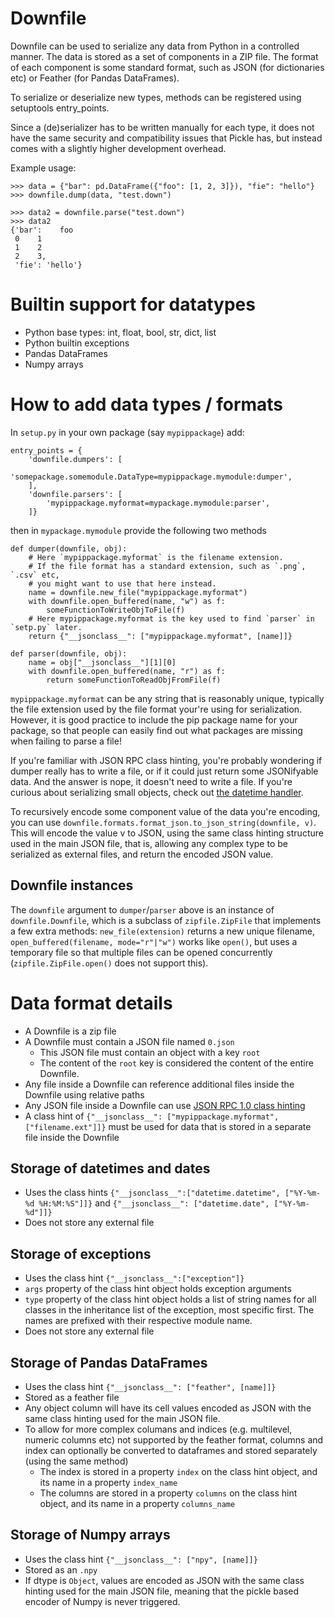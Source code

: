# Downfile

Downfile can be used to serialize any data from Python in a controlled manner. The data is stored as a set of components in a ZIP file.
The format of each component is some standard format, such as JSON (for dictionaries etc) or Feather (for Pandas DataFrames).

To serialize or deserialize new types, methods can be registered using setuptools entry_points.

Since a (de)serializer has to be written manually for each type, it does not have the same security and compatibility issues that Pickle has, but instead comes with a slightly higher development overhead.

Example usage:

```
>>> data = {"bar": pd.DataFrame({"foo": [1, 2, 3]}), "fie": "hello"}
>>> downfile.dump(data, "test.down")

>>> data2 = downfile.parse("test.down")
>>> data2
{'bar':    foo
 0    1
 1    2
 2    3,
 'fie': 'hello'}
 ```
# Builtin support for datatypes

* Python base types: int, float, bool, str, dict, list
* Python builtin exceptions
* Pandas DataFrames
* Numpy arrays

# How to add data types / formats

In `setup.py` in your own package (say `mypippackage`) add:

```
entry_points = {
    'downfile.dumpers': [
        'somepackage.somemodule.DataType=mypippackage.mymodule:dumper',
    ],
    'downfile.parsers': [
        'mypippackage.myformat=mypackage.mymodule:parser',
    ]}
```

then in `mypackage.mymodule` provide the following two methods

```
def dumper(downfile, obj):
    # Here `mypippackage.myformat` is the filename extension.
    # If the file format has a standard extension, such as `.png`, `.csv` etc,
    # you might want to use that here instead.
    name = downfile.new_file("mypippackage.myformat")
    with downfile.open_buffered(name, "w") as f:
        someFunctionToWriteObjToFile(f)
    # Here mypippackage.myformat is the key used to find `parser` in `setp.py` later.
    return {"__jsonclass__": ["mypippackage.myformat", [name]]}

def parser(downfile, obj):    
    name = obj["__jsonclass__"][1][0]
    with downfile.open_buffered(name, "r") as f:
        return someFunctionToReadObjFromFile(f)
```

`mypippackage.myformat` can be any string that is reasonably unique, typically the file extension used by the file format your're using for serialization. However, it is good practice to include the pip package name for your package, so that people can easily find out what packages are missing when failing to parse a file!

If you're familiar with JSON RPC class hinting, you're probably wondering if dumper really has to write a file, or if it could just return some JSONifyable data. And the answer is nope, it doesn't need to write a file. If you're curious about serializing small objects, check out [the datetime handler](downfile/formats/format_datetime.py).

To recursively encode some component value of the data you're encoding, you can use `downfile.formats.format_json.to_json_string(downfile, v)`. This will encode the value v to JSON, using the same class hinting structure used in the main JSON file, that is, allowing any complex type to be serialized as external files, and return the encoded JSON value.

## Downfile instances
The `downfile` argument to `dumper`/`parser` above is an instance of `downfile.Downfile`, which is a subclass of `zipfile.ZipFile` that implements a few extra methods: `new_file(extension)` returns a new unique filename, `open_buffered(filename, mode="r"|"w")` works like `open()`, but uses a temporary file so that multiple files can be opened concurrently (`zipfile.ZipFile.open()` does not support this).

# Data format details

* A Downfile is a zip file
* A Downfile must contain a JSON file named `0.json`
  * This JSON file must contain an object with a key `root`
  * The content of the `root` key is considered the content of the entire Downfile.
* Any file inside a Downfile can reference additional files inside the Downfile using relative paths
* Any JSON file inside a Downfile can use [JSON RPC 1.0 class hinting](https://www.jsonrpc.org/specification_v1#a3.JSONClasshinting)
* A class hint of `{"__jsonclass__": ["mypippackage.myformat", ["filename.ext"]]}` must be used for data that is stored in a separate file inside the Downfile

## Storage of datetimes and dates

* Uses the class hints `{"__jsonclass__":["datetime.datetime", ["%Y-%m-%d %H:%M:%S"]]}` and `{"__jsonclass__": ["datetime.date", ["%Y-%m-%d"]]}`
* Does not store any external file

## Storage of exceptions

* Uses the class hint `{"__jsonclass__":["exception"]}`
* `args` property of the class hint object holds exception arguments
* `type` property of the class hint object holds a list of string names for all classes in the inheritance list of the exception, most specific first. The names are prefixed with their respective module name.
* Does not store any external file

## Storage of Pandas DataFrames

* Uses the class hint `{"__jsonclass__": ["feather", [name]]}`
* Stored as a feather file
* Any object column will have its cell values encoded as JSON with the same class hinting used for the main JSON file.
* To allow for more complex columans and indices (e.g. multilevel, numeric columns etc) not supported by the feather format, columns and index can optionally be converted to dataframes and stored separately (using the same method)
  * The index is stored in a property `index` on the class hint object, and its name in a property `index_name`
  * The columns are stored in a property `columns` on the class hint object, and its name in a property `columns_name`
 
 ## Storage of Numpy arrays
 * Uses the class hint `{"__jsonclass__": ["npy", [name]]}`
 * Stored as an `.npy`
 * If dtype is `Object`, values are encoded as JSON with the same class hinting used for the main JSON file, meaning that the pickle based encoder of Numpy is never triggered.
 

